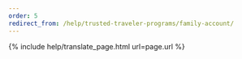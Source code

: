 ```yaml
---
order: 5
redirect_from: /help/trusted-traveler-programs/family-account/
---
```


{% include help/translate_page.html url=page.url %}
